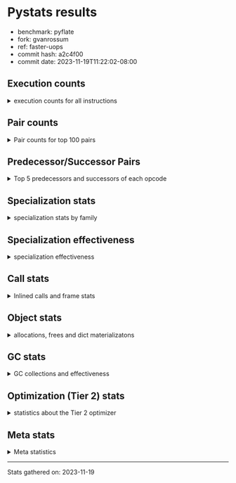 
# Pystats results

- benchmark: pyflate
- fork: gvanrossum
- ref: faster-uops
- commit hash: a2c4f00
- commit date: 2023-11-19T11:22:02-08:00

## Execution counts

<details>
<summary> execution counts for all instructions </summary>

|Name | Count | Self | Cumulative | Miss ratio | 
|---|---:|---:|---:|---:|
| LOAD_FAST | 864,455,700 | 25.7% | 25.7% |  |
| POP_JUMP_IF_FALSE | 278,039,800 | 8.3% | 34.0% |  |
| LOAD_ATTR_INSTANCE_VALUE | 256,924,060 | 7.6% | 41.6% |  |
| LOAD_CONST | 238,687,980 | 7.1% | 48.7% |  |
| COMPARE_OP_INT | 161,759,600 | 4.8% | 53.5% |  |
| BINARY_OP | 147,080,260 | 4.4% | 57.9% |  |
| TO_BOOL_BOOL | 114,500,840 | 3.4% | 61.3% |  |
| ENTER_EXECUTOR | 111,045,460 | 3.3% | 64.6% |  |
| STORE_FAST | 110,332,340 | 3.3% | 67.9% |  |
| BINARY_OP_SUBTRACT_INT | 97,555,660 | 2.9% | 70.7% |  |
| RESUME_CHECK | 85,783,780 | 2.5% | 73.3% | 0.0% |
| CALL_PY_EXACT_ARGS | 85,641,540 | 2.5% | 75.8% |  |
| RETURN_VALUE | 81,345,780 | 2.4% | 78.3% |  |
| LOAD_ATTR_METHOD_WITH_VALUES | 78,210,060 | 2.3% | 80.6% |  |
| SWAP | 70,789,720 | 2.1% | 82.7% |  |
| BINARY_OP_ADD_INT | 65,729,660 | 2.0% | 84.6% |  |
| POP_JUMP_IF_TRUE | 64,782,360 | 1.9% | 86.6% |  |
| CALL_LIST_APPEND | 61,344,700 | 1.8% | 88.4% |  |
| COPY | 58,928,040 | 1.8% | 90.1% |  |
| STORE_ATTR_INSTANCE_VALUE | 46,035,060 | 1.4% | 91.5% |  |
| LOAD_FAST_LOAD_FAST | 45,797,560 | 1.4% | 92.9% |  |
| POP_TOP | 42,608,100 | 1.3% | 94.1% |  |
| LOAD_GLOBAL_BUILTIN | 35,904,960 | 1.1% | 95.2% |  |
| CALL_LEN | 29,801,160 | 0.9% | 96.1% |  |
| BINARY_SLICE | 24,352,660 | 0.7% | 96.8% |  |
| RETURN_CONST | 18,300,700 | 0.5% | 97.4% |  |
| UNARY_INVERT | 12,031,000 | 0.4% | 97.7% |  |
| LOAD_ATTR_METHOD_NO_DICT | 11,596,380 | 0.3% | 98.1% |  |
| BINARY_SUBSCR_LIST_INT | 10,673,420 | 0.3% | 98.4% |  |
| LOAD_GLOBAL_MODULE | 7,435,680 | 0.2% | 98.6% |  |
| STORE_SLICE | 7,424,240 | 0.2% | 98.8% |  |
| NOP | 7,188,640 | 0.2% | 99.0% |  |
| JUMP_FORWARD | 6,697,060 | 0.2% | 99.2% |  |
| CALL_BUILTIN_O | 6,085,140 | 0.2% | 99.4% |  |
| LOAD_ATTR | 5,408,000 | 0.2% | 99.6% |  |
| TO_BOOL | 5,403,600 | 0.2% | 99.7% |  |
| CALL_METHOD_DESCRIPTOR_FAST | 5,401,620 | 0.2% | 99.9% |  |
| BINARY_SUBSCR | 2,140,900 | 0.1% | 100.0% |  |
| GET_ITER | 247,660 | 0.0% | 100.0% |  |
| FOR_ITER_LIST | 242,260 | 0.0% | 100.0% |  |
| FOR_ITER_RANGE | 151,620 | 0.0% | 100.0% |  |
| TO_BOOL_INT | 132,240 | 0.0% | 100.0% |  |
| STORE_FAST_STORE_FAST | 73,520 | 0.0% | 100.0% |  |
| EXIT_INIT_CHECK | 71,120 | 0.0% | 100.0% |  |
| CALL_ALLOC_AND_ENTER_INIT | 71,120 | 0.0% | 100.0% |  |
| BUILD_TUPLE | 71,040 | 0.0% | 100.0% |  |
| INTERPRETER_EXIT | 70,640 | 0.0% | 100.0% |  |
| BUILD_LIST | 46,880 | 0.0% | 100.0% |  |
| BINARY_OP_MULTIPLY_INT | 37,120 | 0.0% | 100.0% |  |
| CALL | 25,660 | 0.0% | 100.0% |  |
| CALL_BUILTIN_CLASS | 17,760 | 0.0% | 100.0% |  |
| JUMP_BACKWARD | 8,320 | 0.0% | 100.0% |  |
| UNPACK_SEQUENCE_TWO_TUPLE | 3,240 | 0.0% | 100.0% |  |
| LOAD_GLOBAL | 2,400 | 0.0% | 100.0% |  |
| CALL_BUILTIN_FAST | 2,120 | 0.0% | 100.0% |  |
| COMPARE_OP | 1,860 | 0.0% | 100.0% |  |
| FOR_ITER | 1,780 | 0.0% | 100.0% |  |
| LIST_APPEND | 1,760 | 0.0% | 100.0% |  |
| STORE_ATTR | 1,000 | 0.0% | 100.0% |  |
| STORE_SUBSCR_LIST_INT | 760 | 0.0% | 100.0% |  |
| RESUME | 540 | 0.0% | 100.0% | 18.5% |
| PUSH_NULL | 480 | 0.0% | 100.0% |  |
| CALL_KW | 480 | 0.0% | 100.0% |  |
| LOAD_DEREF | 240 | 0.0% | 100.0% |  |
| UNPACK_SEQUENCE | 240 | 0.0% | 100.0% |  |
| CALL_BUILTIN_FAST_WITH_KEYWORDS | 240 | 0.0% | 100.0% |  |
| LOAD_ATTR_MODULE | 240 | 0.0% | 100.0% |  |
| CALL_FUNCTION_EX | 160 | 0.0% | 100.0% |  |
| LOAD_FAST_AND_CLEAR | 160 | 0.0% | 100.0% |  |
| CALL_ISINSTANCE | 140 | 0.0% | 100.0% |  |
| CALL_METHOD_DESCRIPTOR_NOARGS | 120 | 0.0% | 100.0% |  |
| CALL_METHOD_DESCRIPTOR_O | 120 | 0.0% | 100.0% |  |
| STORE_SUBSCR | 80 | 0.0% | 100.0% |  |
| CALL_INTRINSIC_1 | 80 | 0.0% | 100.0% |  |
| COPY_FREE_VARS | 80 | 0.0% | 100.0% |  |
| LIST_EXTEND | 80 | 0.0% | 100.0% |  |
| LOAD_FAST_CHECK | 80 | 0.0% | 100.0% |  |
| BINARY_OP_SUBTRACT_FLOAT | 60 | 0.0% | 100.0% |  |
| COMPARE_OP_STR | 60 | 0.0% | 100.0% |  |


</details>

## Pair counts

<details>
<summary> Pair counts for top 100 pairs </summary>

|Pair | Count | Self | Cumulative | 
|---|---:|---:|---:|
| POP_JUMP_IF_FALSE LOAD_FAST | 225,084,740 | 6.7% | 6.7% |
| LOAD_FAST LOAD_ATTR_INSTANCE_VALUE | 187,193,940 | 5.6% | 12.3% |
| LOAD_ATTR_INSTANCE_VALUE LOAD_FAST | 144,039,000 | 4.3% | 16.5% |
| LOAD_FAST TO_BOOL_BOOL | 114,500,640 | 3.4% | 19.9% |
| TO_BOOL_BOOL POP_JUMP_IF_FALSE | 114,500,140 | 3.4% | 23.3% |
| COMPARE_OP_INT POP_JUMP_IF_FALSE | 104,437,160 | 3.1% | 26.4% |
| LOAD_FAST LOAD_CONST | 91,899,160 | 2.7% | 29.2% |
| CALL_PY_EXACT_ARGS RESUME_CHECK | 85,641,540 | 2.5% | 31.7% |
| STORE_FAST LOAD_FAST | 82,570,460 | 2.5% | 34.2% |
| LOAD_FAST LOAD_ATTR_METHOD_WITH_VALUES | 78,173,620 | 2.3% | 36.5% |
| LOAD_FAST COMPARE_OP_INT | 68,053,500 | 2.0% | 38.5% |
| LOAD_ATTR_METHOD_WITH_VALUES LOAD_FAST | 67,312,840 | 2.0% | 40.5% |
| LOAD_CONST BINARY_OP_SUBTRACT_INT | 59,561,960 | 1.8% | 42.3% |
| ENTER_EXECUTOR POP_JUMP_IF_FALSE | 58,969,040 | 1.8% | 44.0% |
| LOAD_CONST LOAD_FAST | 57,384,800 | 1.7% | 45.8% |
| COMPARE_OP_INT POP_JUMP_IF_TRUE | 57,322,440 | 1.7% | 47.5% |
| LOAD_CONST BINARY_OP_ADD_INT | 50,251,560 | 1.5% | 48.9% |
| ENTER_EXECUTOR CALL_LIST_APPEND | 49,659,500 | 1.5% | 50.4% |
| POP_JUMP_IF_TRUE ENTER_EXECUTOR | 47,509,200 | 1.4% | 51.8% |
| LOAD_FAST COPY | 45,668,320 | 1.4% | 53.2% |
| COPY LOAD_ATTR_INSTANCE_VALUE | 45,668,080 | 1.4% | 54.6% |
| SWAP STORE_ATTR_INSTANCE_VALUE | 45,668,080 | 1.4% | 55.9% |
| LOAD_FAST BINARY_OP | 45,424,540 | 1.4% | 57.3% |
| LOAD_FAST CALL_PY_EXACT_ARGS | 43,351,520 | 1.3% | 58.5% |
| STORE_ATTR_INSTANCE_VALUE LOAD_FAST | 40,268,200 | 1.2% | 59.7% |
| RESUME_CHECK LOAD_CONST | 38,195,460 | 1.1% | 60.9% |
| LOAD_FAST BINARY_OP_SUBTRACT_INT | 37,956,260 | 1.1% | 62.0% |
| BINARY_OP LOAD_CONST | 37,950,320 | 1.1% | 63.1% |
| BINARY_OP_SUBTRACT_INT RETURN_VALUE | 37,950,240 | 1.1% | 64.3% |
| LOAD_GLOBAL_BUILTIN LOAD_FAST | 35,894,080 | 1.1% | 65.3% |
| BINARY_OP LOAD_FAST | 33,356,680 | 1.0% | 66.3% |
| RESUME_CHECK LOAD_FAST_LOAD_FAST | 31,311,700 | 0.9% | 67.3% |
| RETURN_VALUE STORE_FAST | 31,154,940 | 0.9% | 68.2% |
| POP_TOP LOAD_FAST | 30,090,740 | 0.9% | 69.1% |
| LOAD_FAST CALL_LEN | 29,800,980 | 0.9% | 70.0% |
| BINARY_OP_ADD_INT STORE_FAST | 29,091,500 | 0.9% | 70.8% |
| CALL_LIST_APPEND ENTER_EXECUTOR | 27,221,820 | 0.8% | 71.6% |
| BINARY_OP_SUBTRACT_INT BINARY_OP | 25,931,780 | 0.8% | 72.4% |
| RETURN_VALUE BINARY_OP | 25,919,260 | 0.8% | 73.2% |
| LOAD_FAST LOAD_GLOBAL_BUILTIN | 24,407,640 | 0.7% | 73.9% |
| CALL_LEN COMPARE_OP_INT | 24,398,520 | 0.7% | 74.6% |
| LOAD_FAST LOAD_FAST | 24,383,360 | 0.7% | 75.3% |
| POP_JUMP_IF_FALSE ENTER_EXECUTOR | 24,208,020 | 0.7% | 76.1% |
| CALL_LIST_APPEND LOAD_FAST | 24,161,240 | 0.7% | 76.8% |
| LOAD_FAST_LOAD_FAST LOAD_ATTR_INSTANCE_VALUE | 24,061,220 | 0.7% | 77.5% |
| LOAD_ATTR_INSTANCE_VALUE COMPARE_OP_INT | 24,057,260 | 0.7% | 78.2% |
| LOAD_CONST COMPARE_OP_INT | 24,043,640 | 0.7% | 78.9% |
| LOAD_ATTR_INSTANCE_VALUE CALL_PY_EXACT_ARGS | 23,723,420 | 0.7% | 79.6% |
| RETURN_CONST POP_TOP | 18,229,500 | 0.5% | 80.2% |
| LOAD_FAST RETURN_VALUE | 17,503,540 | 0.5% | 80.7% |
| BINARY_OP SWAP | 17,432,680 | 0.5% | 81.2% |
| POP_JUMP_IF_TRUE LOAD_FAST | 17,269,480 | 0.5% | 81.7% |
| BINARY_OP STORE_FAST | 16,799,920 | 0.5% | 82.2% |
| RESUME_CHECK LOAD_FAST | 16,275,200 | 0.5% | 82.7% |
| BINARY_OP_ADD_INT SWAP | 16,205,060 | 0.5% | 83.2% |
| POP_JUMP_IF_FALSE LOAD_CONST | 14,872,920 | 0.4% | 83.6% |
| BINARY_SLICE BINARY_OP | 14,848,480 | 0.4% | 84.1% |
| LOAD_ATTR_INSTANCE_VALUE STORE_FAST | 13,894,380 | 0.4% | 84.5% |
| BINARY_OP RETURN_VALUE | 13,888,360 | 0.4% | 84.9% |
| SWAP COPY | 13,258,760 | 0.4% | 85.3% |
| COPY COMPARE_OP_INT | 13,258,520 | 0.4% | 85.7% |
| LOAD_FAST_LOAD_FAST LOAD_FAST | 12,349,400 | 0.4% | 86.1% |
| STORE_FAST LOAD_CONST | 12,115,360 | 0.4% | 86.4% |
| RETURN_VALUE LOAD_FAST | 12,101,560 | 0.4% | 86.8% |
| UNARY_INVERT BINARY_OP | 12,031,000 | 0.4% | 87.1% |
| BINARY_OP UNARY_INVERT | 12,031,000 | 0.4% | 87.5% |
| BINARY_OP_SUBTRACT_INT SWAP | 12,030,980 | 0.4% | 87.9% |
| LOAD_ATTR_INSTANCE_VALUE BINARY_OP | 12,030,980 | 0.4% | 88.2% |
| LOAD_FAST SWAP | 11,862,600 | 0.4% | 88.6% |
| RETURN_VALUE POP_TOP | 11,861,920 | 0.4% | 88.9% |
| POP_TOP RETURN_VALUE | 11,861,680 | 0.4% | 89.3% |
| SWAP POP_TOP | 11,861,680 | 0.4% | 89.6% |
| LOAD_ATTR_INSTANCE_VALUE SWAP | 11,861,660 | 0.4% | 90.0% |
| LOAD_FAST LOAD_ATTR_METHOD_NO_DICT | 11,595,980 | 0.3% | 90.3% |
| LOAD_ATTR_METHOD_NO_DICT LOAD_FAST | 11,594,320 | 0.3% | 90.7% |
| LOAD_ATTR_INSTANCE_VALUE LOAD_CONST | 10,803,180 | 0.3% | 91.0% |
| LOAD_ATTR_INSTANCE_VALUE LOAD_GLOBAL_BUILTIN | 10,803,080 | 0.3% | 91.3% |
| LOAD_CONST BINARY_OP | 10,100,660 | 0.3% | 91.6% |
| BINARY_OP_ADD_INT BINARY_SLICE | 9,503,620 | 0.3% | 91.9% |
| LOAD_FAST_LOAD_FAST LOAD_CONST | 8,820,340 | 0.3% | 92.1% |
| LOAD_CONST LOAD_CONST | 7,431,140 | 0.2% | 92.4% |
| LOAD_CONST BINARY_SLICE | 7,424,720 | 0.2% | 92.6% |
| BINARY_SUBSCR_LIST_INT STORE_FAST | 7,424,580 | 0.2% | 92.8% |
| BINARY_SLICE LOAD_FAST | 7,424,240 | 0.2% | 93.0% |
| STORE_SLICE RETURN_CONST | 7,424,240 | 0.2% | 93.3% |
| BINARY_OP LOAD_FAST_LOAD_FAST | 7,424,240 | 0.2% | 93.5% |
| LOAD_CONST STORE_SLICE | 7,424,240 | 0.2% | 93.7% |
| LOAD_FAST BINARY_SLICE | 7,424,240 | 0.2% | 93.9% |
| BINARY_OP_ADD_INT LOAD_CONST | 7,424,220 | 0.2% | 94.1% |
| LOAD_GLOBAL_MODULE LOAD_FAST | 7,189,700 | 0.2% | 94.3% |
| STORE_FAST LOAD_GLOBAL_MODULE | 7,187,800 | 0.2% | 94.6% |
| LOAD_FAST CALL_LIST_APPEND | 7,187,360 | 0.2% | 94.8% |
| BINARY_OP_SUBTRACT_INT COMPARE_OP_INT | 7,187,360 | 0.2% | 95.0% |
| CALL_LIST_APPEND NOP | 7,186,940 | 0.2% | 95.2% |
| BINARY_OP_SUBTRACT_INT BINARY_SUBSCR_LIST_INT | 7,186,920 | 0.2% | 95.4% |
| BINARY_OP_SUBTRACT_INT CALL_PY_EXACT_ARGS | 7,186,920 | 0.2% | 95.6% |
| NOP ENTER_EXECUTOR | 7,186,620 | 0.2% | 95.8% |
| JUMP_FORWARD LOAD_FAST | 6,696,740 | 0.2% | 96.0% |
| LOAD_CONST STORE_FAST | 6,274,200 | 0.2% | 96.2% |
| LOAD_CONST CALL_PY_EXACT_ARGS | 5,732,140 | 0.2% | 96.4% |


</details>

## Predecessor/Successor Pairs

<details>
<summary> Top 5 predecessors and successors of each opcode </summary>

### BINARY_SLICE

<details>
<summary> Successors and predecessors for BINARY_SLICE </summary>

|Predecessors | Count | Percentage | 
|---|---:|---:|
| BINARY_OP_ADD_INT | 9,503,620 | 39.0% |
| LOAD_CONST | 7,424,720 | 30.5% |
| LOAD_FAST | 7,424,240 | 30.5% |
| BINARY_OP | 80 | 0.0% |

|Successors | Count | Percentage | 
|---|---:|---:|
| BINARY_OP | 14,848,480 | 61.0% |
| LOAD_FAST | 7,424,240 | 30.5% |
| CALL_LIST_APPEND | 712,700 | 2.9% |
| CALL_BUILTIN_O | 683,320 | 2.8% |
| LOAD_GLOBAL_BUILTIN | 683,320 | 2.8% |


</details>

### STORE_SLICE

<details>
<summary> Successors and predecessors for STORE_SLICE </summary>

|Predecessors | Count | Percentage | 
|---|---:|---:|
| LOAD_CONST | 7,424,240 | 100.0% |

|Successors | Count | Percentage | 
|---|---:|---:|
| RETURN_CONST | 7,424,240 | 100.0% |


</details>

### CACHE

<details>
<summary> Successors and predecessors for CACHE </summary>

|Successors | Count | Percentage | 
|---|---:|---:|
| RESUME_CHECK | 70,560 | 99.9% |
| RESUME | 80 | 0.1% |


</details>

### BINARY_SUBSCR

<details>
<summary> Successors and predecessors for BINARY_SUBSCR </summary>

|Predecessors | Count | Percentage | 
|---|---:|---:|
| BINARY_OP_ADD_INT | 2,138,580 | 99.9% |
| BINARY_SUBSCR | 1,120 | 0.1% |
| LOAD_FAST_LOAD_FAST | 480 | 0.0% |
| LOAD_FAST | 440 | 0.0% |
| LOAD_CONST | 120 | 0.0% |

|Successors | Count | Percentage | 
|---|---:|---:|
| SWAP | 1,396,160 | 65.2% |
| COMPARE_OP_INT | 742,440 | 34.7% |
| BINARY_SUBSCR | 1,120 | 0.1% |
| LOAD_FAST | 420 | 0.0% |
| CALL_LIST_APPEND | 360 | 0.0% |


</details>

### EXIT_INIT_CHECK

<details>
<summary> Successors and predecessors for EXIT_INIT_CHECK </summary>

|Predecessors | Count | Percentage | 
|---|---:|---:|
| RETURN_CONST | 71,120 | 100.0% |

|Successors | Count | Percentage | 
|---|---:|---:|
| RETURN_VALUE | 71,120 | 100.0% |


</details>

### GET_ITER

<details>
<summary> Successors and predecessors for GET_ITER </summary>

|Predecessors | Count | Percentage | 
|---|---:|---:|
| LOAD_ATTR_INSTANCE_VALUE | 238,820 | 96.4% |
| CALL_BUILTIN_CLASS | 7,960 | 3.2% |
| BINARY_SLICE | 480 | 0.2% |
| CALL | 180 | 0.1% |
| LOAD_FAST | 160 | 0.1% |

|Successors | Count | Percentage | 
|---|---:|---:|
| FOR_ITER_LIST | 239,340 | 96.6% |
| FOR_ITER_RANGE | 7,900 | 3.2% |
| FOR_ITER | 340 | 0.1% |
| LOAD_FAST_AND_CLEAR | 80 | 0.0% |


</details>

### INTERPRETER_EXIT

<details>
<summary> Successors and predecessors for INTERPRETER_EXIT </summary>

|Predecessors | Count | Percentage | 
|---|---:|---:|
| RETURN_VALUE | 70,560 | 99.9% |
| RETURN_CONST | 80 | 0.1% |


</details>

### NOP

<details>
<summary> Successors and predecessors for NOP </summary>

|Predecessors | Count | Percentage | 
|---|---:|---:|
| CALL_LIST_APPEND | 7,186,940 | 100.0% |
| POP_JUMP_IF_FALSE | 1,120 | 0.0% |
| JUMP_BACKWARD | 320 | 0.0% |
| STORE_FAST | 160 | 0.0% |
| POP_TOP | 100 | 0.0% |

|Successors | Count | Percentage | 
|---|---:|---:|
| ENTER_EXECUTOR | 7,186,620 | 100.0% |
| LOAD_FAST | 1,600 | 0.0% |
| JUMP_BACKWARD | 340 | 0.0% |
| LOAD_DEREF | 80 | 0.0% |


</details>

### POP_TOP

<details>
<summary> Successors and predecessors for POP_TOP </summary>

|Predecessors | Count | Percentage | 
|---|---:|---:|
| RETURN_CONST | 18,229,500 | 42.8% |
| RETURN_VALUE | 11,861,920 | 27.8% |
| SWAP | 11,861,680 | 27.8% |
| POP_JUMP_IF_FALSE | 653,620 | 1.5% |
| CALL_KW | 480 | 0.0% |

|Successors | Count | Percentage | 
|---|---:|---:|
| LOAD_FAST | 30,090,740 | 70.6% |
| RETURN_VALUE | 11,861,680 | 27.8% |
| JUMP_FORWARD | 654,260 | 1.5% |
| RETURN_CONST | 560 | 0.0% |
| LOAD_FAST_LOAD_FAST | 480 | 0.0% |


</details>

### PUSH_NULL

<details>
<summary> Successors and predecessors for PUSH_NULL </summary>

|Predecessors | Count | Percentage | 
|---|---:|---:|
| LOAD_ATTR_MODULE | 240 | 50.0% |
| LOAD_DEREF | 160 | 33.3% |
| LOAD_ATTR | 80 | 16.7% |

|Successors | Count | Percentage | 
|---|---:|---:|
| CALL | 240 | 50.0% |
| LOAD_FAST | 160 | 33.3% |
| LOAD_FAST_CHECK | 80 | 16.7% |


</details>

### RETURN_VALUE

<details>
<summary> Successors and predecessors for RETURN_VALUE </summary>

|Predecessors | Count | Percentage | 
|---|---:|---:|
| BINARY_OP_SUBTRACT_INT | 37,950,240 | 46.7% |
| LOAD_FAST | 17,503,540 | 21.5% |
| BINARY_OP | 13,888,360 | 17.1% |
| POP_TOP | 11,861,680 | 14.6% |
| EXIT_INIT_CHECK | 71,120 | 0.1% |

|Successors | Count | Percentage | 
|---|---:|---:|
| STORE_FAST | 31,154,940 | 38.3% |
| BINARY_OP | 25,919,260 | 31.9% |
| LOAD_FAST | 12,101,560 | 14.9% |
| POP_TOP | 11,861,920 | 14.6% |
| TO_BOOL_INT | 129,380 | 0.2% |


</details>

### STORE_SUBSCR

<details>
<summary> Successors and predecessors for STORE_SUBSCR </summary>

|Predecessors | Count | Percentage | 
|---|---:|---:|
| SWAP | 40 | 50.0% |
| BINARY_SUBSCR | 20 | 25.0% |
| BINARY_SUBSCR_LIST_INT | 20 | 25.0% |

|Successors | Count | Percentage | 
|---|---:|---:|
| STORE_SUBSCR_LIST_INT | 40 | 50.0% |
| JUMP_BACKWARD | 20 | 25.0% |
| LOAD_FAST_LOAD_FAST | 20 | 25.0% |


</details>

### TO_BOOL

<details>
<summary> Successors and predecessors for TO_BOOL </summary>

|Predecessors | Count | Percentage | 
|---|---:|---:|
| LOAD_FAST | 5,401,780 | 100.0% |
| TO_BOOL | 1,500 | 0.0% |
| RETURN_VALUE | 160 | 0.0% |
| BINARY_OP | 80 | 0.0% |
| CALL | 40 | 0.0% |

|Successors | Count | Percentage | 
|---|---:|---:|
| POP_JUMP_IF_TRUE | 5,401,600 | 100.0% |
| TO_BOOL | 1,500 | 0.0% |
| POP_JUMP_IF_FALSE | 240 | 0.0% |
| TO_BOOL_INT | 180 | 0.0% |
| TO_BOOL_BOOL | 80 | 0.0% |


</details>

### UNARY_INVERT

<details>
<summary> Successors and predecessors for UNARY_INVERT </summary>

|Predecessors | Count | Percentage | 
|---|---:|---:|
| BINARY_OP | 12,031,000 | 100.0% |

|Successors | Count | Percentage | 
|---|---:|---:|
| BINARY_OP | 12,031,000 | 100.0% |


</details>

### BINARY_OP

<details>
<summary> Successors and predecessors for BINARY_OP </summary>

|Predecessors | Count | Percentage | 
|---|---:|---:|
| LOAD_FAST | 45,424,540 | 30.9% |
| BINARY_OP_SUBTRACT_INT | 25,931,780 | 17.6% |
| RETURN_VALUE | 25,919,260 | 17.6% |
| BINARY_SLICE | 14,848,480 | 10.1% |
| UNARY_INVERT | 12,031,000 | 8.2% |

|Successors | Count | Percentage | 
|---|---:|---:|
| LOAD_CONST | 37,950,320 | 25.8% |
| LOAD_FAST | 33,356,680 | 22.7% |
| SWAP | 17,432,680 | 11.9% |
| STORE_FAST | 16,799,920 | 11.4% |
| RETURN_VALUE | 13,888,360 | 9.4% |


</details>

### BUILD_LIST

<details>
<summary> Successors and predecessors for BUILD_LIST </summary>

|Predecessors | Count | Percentage | 
|---|---:|---:|
| LOAD_FAST_LOAD_FAST | 35,800 | 76.4% |
| CALL_BUILTIN_CLASS | 8,700 | 18.6% |
| STORE_FAST | 680 | 1.5% |
| RESUME_CHECK | 580 | 1.2% |
| BUILD_TUPLE | 480 | 1.0% |

|Successors | Count | Percentage | 
|---|---:|---:|
| BINARY_OP | 45,000 | 96.0% |
| STORE_FAST | 1,560 | 3.3% |
| LOAD_CONST | 80 | 0.2% |
| LOAD_DEREF | 80 | 0.2% |
| SWAP | 80 | 0.2% |


</details>

### BUILD_TUPLE

<details>
<summary> Successors and predecessors for BUILD_TUPLE </summary>

|Predecessors | Count | Percentage | 
|---|---:|---:|
| LOAD_ATTR_INSTANCE_VALUE | 70,540 | 99.3% |
| LOAD_CONST | 480 | 0.7% |
| LOAD_ATTR | 20 | 0.0% |

|Successors | Count | Percentage | 
|---|---:|---:|
| RETURN_VALUE | 70,560 | 99.3% |
| BUILD_LIST | 480 | 0.7% |


</details>

### CALL

<details>
<summary> Successors and predecessors for CALL </summary>

|Predecessors | Count | Percentage | 
|---|---:|---:|
| ENTER_EXECUTOR | 20,080 | 78.3% |
| LOAD_FAST | 2,160 | 8.4% |
| LOAD_CONST | 1,080 | 4.2% |
| CALL | 520 | 2.0% |
| CALL_BUILTIN_FAST | 380 | 1.5% |

|Successors | Count | Percentage | 
|---|---:|---:|
| CALL_LIST_APPEND | 20,620 | 80.4% |
| CALL_PY_EXACT_ARGS | 860 | 3.4% |
| CALL_BUILTIN_CLASS | 740 | 2.9% |
| CALL | 520 | 2.0% |
| RESUME_CHECK | 440 | 1.7% |


</details>

### CALL_FUNCTION_EX

<details>
<summary> Successors and predecessors for CALL_FUNCTION_EX </summary>

|Predecessors | Count | Percentage | 
|---|---:|---:|
| CALL_INTRINSIC_1 | 80 | 50.0% |
| LOAD_FAST | 80 | 50.0% |

|Successors | Count | Percentage | 
|---|---:|---:|
| COPY_FREE_VARS | 80 | 50.0% |
| RESUME_CHECK | 60 | 37.5% |
| RESUME | 20 | 12.5% |


</details>

### CALL_INTRINSIC_1

<details>
<summary> Successors and predecessors for CALL_INTRINSIC_1 </summary>

|Predecessors | Count | Percentage | 
|---|---:|---:|
| LIST_EXTEND | 80 | 100.0% |

|Successors | Count | Percentage | 
|---|---:|---:|
| CALL_FUNCTION_EX | 80 | 100.0% |


</details>

### CALL_KW

<details>
<summary> Successors and predecessors for CALL_KW </summary>

|Predecessors | Count | Percentage | 
|---|---:|---:|
| LOAD_CONST | 480 | 100.0% |

|Successors | Count | Percentage | 
|---|---:|---:|
| POP_TOP | 480 | 100.0% |


</details>

### COMPARE_OP

<details>
<summary> Successors and predecessors for COMPARE_OP </summary>

|Predecessors | Count | Percentage | 
|---|---:|---:|
| LOAD_CONST | 840 | 45.2% |
| COPY | 240 | 12.9% |
| LOAD_FAST | 160 | 8.6% |
| CALL | 100 | 5.4% |
| LOAD_ATTR | 100 | 5.4% |

|Successors | Count | Percentage | 
|---|---:|---:|
| POP_JUMP_IF_FALSE | 920 | 49.5% |
| COMPARE_OP_INT | 760 | 40.9% |
| POP_JUMP_IF_TRUE | 100 | 5.4% |
| COMPARE_OP | 60 | 3.2% |
| COMPARE_OP_STR | 20 | 1.1% |


</details>

### COPY

<details>
<summary> Successors and predecessors for COPY </summary>

|Predecessors | Count | Percentage | 
|---|---:|---:|
| LOAD_FAST | 45,668,320 | 77.5% |
| SWAP | 13,258,760 | 22.5% |
| COPY | 400 | 0.0% |
| LOAD_FAST_LOAD_FAST | 400 | 0.0% |
| RETURN_VALUE | 80 | 0.0% |

|Successors | Count | Percentage | 
|---|---:|---:|
| LOAD_ATTR_INSTANCE_VALUE | 45,668,080 | 77.5% |
| COMPARE_OP_INT | 13,258,520 | 22.5% |
| COPY | 400 | 0.0% |
| BINARY_SUBSCR_LIST_INT | 360 | 0.0% |
| COMPARE_OP | 240 | 0.0% |


</details>

### COPY_FREE_VARS

<details>
<summary> Successors and predecessors for COPY_FREE_VARS </summary>

|Predecessors | Count | Percentage | 
|---|---:|---:|
| CALL_FUNCTION_EX | 80 | 100.0% |

|Successors | Count | Percentage | 
|---|---:|---:|
| RESUME_CHECK | 60 | 75.0% |
| RESUME | 20 | 25.0% |


</details>

### ENTER_EXECUTOR

<details>
<summary> Successors and predecessors for ENTER_EXECUTOR </summary>

|Predecessors | Count | Percentage | 
|---|---:|---:|
| POP_JUMP_IF_TRUE | 47,509,200 | 42.8% |
| CALL_LIST_APPEND | 27,221,820 | 24.5% |
| POP_JUMP_IF_FALSE | 24,208,020 | 21.8% |
| NOP | 7,186,620 | 6.5% |
| STORE_FAST | 4,715,660 | 4.2% |

|Successors | Count | Percentage | 
|---|---:|---:|
| POP_JUMP_IF_FALSE | 58,969,040 | 53.1% |
| CALL_LIST_APPEND | 49,659,500 | 44.7% |
| POP_JUMP_IF_TRUE | 2,057,520 | 1.9% |
| FOR_ITER_RANGE | 141,400 | 0.1% |
| ENTER_EXECUTOR | 126,840 | 0.1% |


</details>

### FOR_ITER

<details>
<summary> Successors and predecessors for FOR_ITER </summary>

|Predecessors | Count | Percentage | 
|---|---:|---:|
| JUMP_BACKWARD | 1,220 | 68.5% |
| GET_ITER | 340 | 19.1% |
| FOR_ITER | 140 | 7.9% |
| SWAP | 80 | 4.5% |

|Successors | Count | Percentage | 
|---|---:|---:|
| UNPACK_SEQUENCE_TWO_TUPLE | 1,040 | 58.4% |
| STORE_FAST | 240 | 13.5% |
| FOR_ITER_RANGE | 160 | 9.0% |
| FOR_ITER | 140 | 7.9% |
| UNPACK_SEQUENCE | 100 | 5.6% |


</details>

### JUMP_BACKWARD

<details>
<summary> Successors and predecessors for JUMP_BACKWARD </summary>

|Predecessors | Count | Percentage | 
|---|---:|---:|
| POP_JUMP_IF_FALSE | 2,040 | 24.5% |
| CALL_LIST_APPEND | 1,600 | 19.2% |
| STORE_FAST | 1,440 | 17.3% |
| POP_JUMP_IF_TRUE | 1,360 | 16.3% |
| STORE_ATTR_INSTANCE_VALUE | 640 | 7.7% |

|Successors | Count | Percentage | 
|---|---:|---:|
| FOR_ITER_RANGE | 2,160 | 26.0% |
| FOR_ITER_LIST | 1,820 | 21.9% |
| LOAD_FAST | 1,360 | 16.3% |
| FOR_ITER | 1,220 | 14.7% |
| LOAD_FAST_LOAD_FAST | 960 | 11.5% |


</details>

### JUMP_FORWARD

<details>
<summary> Successors and predecessors for JUMP_FORWARD </summary>

|Predecessors | Count | Percentage | 
|---|---:|---:|
| POP_JUMP_IF_FALSE | 5,359,360 | 80.0% |
| STORE_FAST | 683,440 | 10.2% |
| POP_TOP | 654,260 | 9.8% |

|Successors | Count | Percentage | 
|---|---:|---:|
| LOAD_FAST | 6,696,740 | 100.0% |
| BUILD_LIST | 80 | 0.0% |
| JUMP_BACKWARD | 80 | 0.0% |
| LOAD_CONST | 80 | 0.0% |
| LOAD_GLOBAL | 40 | 0.0% |


</details>

### LIST_APPEND

<details>
<summary> Successors and predecessors for LIST_APPEND </summary>

|Predecessors | Count | Percentage | 
|---|---:|---:|
| CALL_BUILTIN_FAST | 1,740 | 98.9% |
| CALL | 20 | 1.1% |

|Successors | Count | Percentage | 
|---|---:|---:|
| ENTER_EXECUTOR | 1,420 | 80.7% |
| JUMP_BACKWARD | 340 | 19.3% |


</details>

### LIST_EXTEND

<details>
<summary> Successors and predecessors for LIST_EXTEND </summary>

|Predecessors | Count | Percentage | 
|---|---:|---:|
| LOAD_DEREF | 80 | 100.0% |

|Successors | Count | Percentage | 
|---|---:|---:|
| CALL_INTRINSIC_1 | 80 | 100.0% |


</details>

### LOAD_ATTR

<details>
<summary> Successors and predecessors for LOAD_ATTR </summary>

|Predecessors | Count | Percentage | 
|---|---:|---:|
| LOAD_ATTR_INSTANCE_VALUE | 5,401,560 | 99.9% |
| LOAD_FAST | 3,080 | 0.1% |
| LOAD_ATTR | 1,680 | 0.0% |
| LOAD_GLOBAL_MODULE | 1,000 | 0.0% |
| COPY | 240 | 0.0% |

|Successors | Count | Percentage | 
|---|---:|---:|
| LOAD_FAST | 5,402,340 | 99.9% |
| LOAD_ATTR | 1,680 | 0.0% |
| LOAD_CONST | 980 | 0.0% |
| LOAD_ATTR_INSTANCE_VALUE | 820 | 0.0% |
| LOAD_ATTR_METHOD_WITH_VALUES | 640 | 0.0% |


</details>

### LOAD_CONST

<details>
<summary> Successors and predecessors for LOAD_CONST </summary>

|Predecessors | Count | Percentage | 
|---|---:|---:|
| LOAD_FAST | 91,899,160 | 38.5% |
| RESUME_CHECK | 38,195,460 | 16.0% |
| BINARY_OP | 37,950,320 | 15.9% |
| POP_JUMP_IF_FALSE | 14,872,920 | 6.2% |
| STORE_FAST | 12,115,360 | 5.1% |

|Successors | Count | Percentage | 
|---|---:|---:|
| BINARY_OP_SUBTRACT_INT | 59,561,960 | 25.0% |
| LOAD_FAST | 57,384,800 | 24.0% |
| BINARY_OP_ADD_INT | 50,251,560 | 21.1% |
| COMPARE_OP_INT | 24,043,640 | 10.1% |
| BINARY_OP | 10,100,660 | 4.2% |


</details>

### LOAD_DEREF

<details>
<summary> Successors and predecessors for LOAD_DEREF </summary>

|Predecessors | Count | Percentage | 
|---|---:|---:|
| NOP | 80 | 33.3% |
| BUILD_LIST | 80 | 33.3% |
| RESUME_CHECK | 60 | 25.0% |
| RESUME | 20 | 8.3% |

|Successors | Count | Percentage | 
|---|---:|---:|
| PUSH_NULL | 160 | 66.7% |
| LIST_EXTEND | 80 | 33.3% |


</details>

### LOAD_FAST

<details>
<summary> Successors and predecessors for LOAD_FAST </summary>

|Predecessors | Count | Percentage | 
|---|---:|---:|
| POP_JUMP_IF_FALSE | 225,084,740 | 26.0% |
| LOAD_ATTR_INSTANCE_VALUE | 144,039,000 | 16.7% |
| STORE_FAST | 82,570,460 | 9.6% |
| LOAD_ATTR_METHOD_WITH_VALUES | 67,312,840 | 7.8% |
| LOAD_CONST | 57,384,800 | 6.6% |

|Successors | Count | Percentage | 
|---|---:|---:|
| LOAD_ATTR_INSTANCE_VALUE | 187,193,940 | 21.7% |
| TO_BOOL_BOOL | 114,500,640 | 13.2% |
| LOAD_CONST | 91,899,160 | 10.6% |
| LOAD_ATTR_METHOD_WITH_VALUES | 78,173,620 | 9.0% |
| COMPARE_OP_INT | 68,053,500 | 7.9% |


</details>

### LOAD_FAST_AND_CLEAR

<details>
<summary> Successors and predecessors for LOAD_FAST_AND_CLEAR </summary>

|Predecessors | Count | Percentage | 
|---|---:|---:|
| GET_ITER | 80 | 50.0% |
| LOAD_FAST_AND_CLEAR | 80 | 50.0% |

|Successors | Count | Percentage | 
|---|---:|---:|
| LOAD_FAST_AND_CLEAR | 80 | 50.0% |
| SWAP | 80 | 50.0% |


</details>

### LOAD_FAST_CHECK

<details>
<summary> Successors and predecessors for LOAD_FAST_CHECK </summary>

|Predecessors | Count | Percentage | 
|---|---:|---:|
| PUSH_NULL | 80 | 100.0% |

|Successors | Count | Percentage | 
|---|---:|---:|
| CALL | 40 | 50.0% |
| CALL_BUILTIN_FAST_WITH_KEYWORDS | 40 | 50.0% |


</details>

### LOAD_FAST_LOAD_FAST

<details>
<summary> Successors and predecessors for LOAD_FAST_LOAD_FAST </summary>

|Predecessors | Count | Percentage | 
|---|---:|---:|
| RESUME_CHECK | 31,311,700 | 68.4% |
| BINARY_OP | 7,424,240 | 16.2% |
| STORE_FAST | 3,048,640 | 6.7% |
| POP_JUMP_IF_FALSE | 2,217,420 | 4.8% |
| LOAD_FAST | 1,396,100 | 3.0% |

|Successors | Count | Percentage | 
|---|---:|---:|
| LOAD_ATTR_INSTANCE_VALUE | 24,061,220 | 52.5% |
| LOAD_FAST | 12,349,400 | 27.0% |
| LOAD_CONST | 8,820,340 | 19.3% |
| CALL_PY_EXACT_ARGS | 244,140 | 0.5% |
| STORE_ATTR_INSTANCE_VALUE | 147,900 | 0.3% |


</details>

### LOAD_GLOBAL

<details>
<summary> Successors and predecessors for LOAD_GLOBAL </summary>

|Predecessors | Count | Percentage | 
|---|---:|---:|
| STORE_FAST | 800 | 33.3% |
| LOAD_FAST | 320 | 13.3% |
| POP_JUMP_IF_FALSE | 240 | 10.0% |
| LOAD_ATTR | 100 | 4.2% |
| LOAD_GLOBAL | 100 | 4.2% |

|Successors | Count | Percentage | 
|---|---:|---:|
| LOAD_GLOBAL_BUILTIN | 740 | 30.8% |
| LOAD_FAST | 680 | 28.3% |
| LOAD_GLOBAL_MODULE | 460 | 19.2% |
| LOAD_FAST_LOAD_FAST | 160 | 6.7% |
| LOAD_ATTR | 120 | 5.0% |


</details>

### POP_JUMP_IF_FALSE

<details>
<summary> Successors and predecessors for POP_JUMP_IF_FALSE </summary>

|Predecessors | Count | Percentage | 
|---|---:|---:|
| TO_BOOL_BOOL | 114,500,140 | 41.2% |
| COMPARE_OP_INT | 104,437,160 | 37.6% |
| ENTER_EXECUTOR | 58,969,040 | 21.2% |
| TO_BOOL_INT | 132,240 | 0.0% |
| COMPARE_OP | 920 | 0.0% |

|Successors | Count | Percentage | 
|---|---:|---:|
| LOAD_FAST | 225,084,740 | 81.0% |
| ENTER_EXECUTOR | 24,208,020 | 8.7% |
| LOAD_CONST | 14,872,920 | 5.3% |
| RETURN_CONST | 5,402,160 | 1.9% |
| JUMP_FORWARD | 5,359,360 | 1.9% |


</details>

### POP_JUMP_IF_TRUE

<details>
<summary> Successors and predecessors for POP_JUMP_IF_TRUE </summary>

|Predecessors | Count | Percentage | 
|---|---:|---:|
| COMPARE_OP_INT | 57,322,440 | 88.5% |
| TO_BOOL | 5,401,600 | 8.3% |
| ENTER_EXECUTOR | 2,057,520 | 3.2% |
| TO_BOOL_BOOL | 700 | 0.0% |
| COMPARE_OP | 100 | 0.0% |

|Successors | Count | Percentage | 
|---|---:|---:|
| ENTER_EXECUTOR | 47,509,200 | 73.3% |
| LOAD_FAST | 17,269,480 | 26.7% |
| LOAD_GLOBAL_MODULE | 1,760 | 0.0% |
| JUMP_BACKWARD | 1,360 | 0.0% |
| POP_TOP | 480 | 0.0% |


</details>

### RETURN_CONST

<details>
<summary> Successors and predecessors for RETURN_CONST </summary>

|Predecessors | Count | Percentage | 
|---|---:|---:|
| STORE_SLICE | 7,424,240 | 40.6% |
| STORE_ATTR_INSTANCE_VALUE | 5,472,680 | 29.9% |
| POP_JUMP_IF_FALSE | 5,402,160 | 29.5% |
| FOR_ITER_LIST | 960 | 0.0% |
| POP_TOP | 560 | 0.0% |

|Successors | Count | Percentage | 
|---|---:|---:|
| POP_TOP | 18,229,500 | 99.6% |
| EXIT_INIT_CHECK | 71,120 | 0.4% |
| INTERPRETER_EXIT | 80 | 0.0% |


</details>

### STORE_ATTR

<details>
<summary> Successors and predecessors for STORE_ATTR </summary>

|Predecessors | Count | Percentage | 
|---|---:|---:|
| LOAD_FAST | 560 | 56.0% |
| SWAP | 240 | 24.0% |
| LOAD_FAST_LOAD_FAST | 200 | 20.0% |

|Successors | Count | Percentage | 
|---|---:|---:|
| STORE_ATTR_INSTANCE_VALUE | 500 | 50.0% |
| LOAD_FAST | 220 | 22.0% |
| LOAD_CONST | 100 | 10.0% |
| RETURN_CONST | 100 | 10.0% |
| JUMP_BACKWARD | 40 | 4.0% |


</details>

### STORE_FAST

<details>
<summary> Successors and predecessors for STORE_FAST </summary>

|Predecessors | Count | Percentage | 
|---|---:|---:|
| RETURN_VALUE | 31,154,940 | 28.2% |
| BINARY_OP_ADD_INT | 29,091,500 | 26.4% |
| BINARY_OP | 16,799,920 | 15.2% |
| LOAD_ATTR_INSTANCE_VALUE | 13,894,380 | 12.6% |
| BINARY_SUBSCR_LIST_INT | 7,424,580 | 6.7% |

|Successors | Count | Percentage | 
|---|---:|---:|
| LOAD_FAST | 82,570,460 | 74.8% |
| LOAD_CONST | 12,115,360 | 11.0% |
| LOAD_GLOBAL_MODULE | 7,187,800 | 6.5% |
| ENTER_EXECUTOR | 4,715,660 | 4.3% |
| LOAD_FAST_LOAD_FAST | 3,048,640 | 2.8% |


</details>

### STORE_FAST_STORE_FAST

<details>
<summary> Successors and predecessors for STORE_FAST_STORE_FAST </summary>

|Predecessors | Count | Percentage | 
|---|---:|---:|
| LOAD_FAST_LOAD_FAST | 70,560 | 96.0% |
| UNPACK_SEQUENCE_TWO_TUPLE | 2,780 | 3.8% |
| UNPACK_SEQUENCE | 100 | 0.1% |
| COPY | 80 | 0.1% |

|Successors | Count | Percentage | 
|---|---:|---:|
| LOAD_FAST | 73,040 | 99.3% |
| LOAD_FAST_LOAD_FAST | 400 | 0.5% |
| BUILD_LIST | 80 | 0.1% |


</details>

### SWAP

<details>
<summary> Successors and predecessors for SWAP </summary>

|Predecessors | Count | Percentage | 
|---|---:|---:|
| BINARY_OP | 17,432,680 | 24.6% |
| BINARY_OP_ADD_INT | 16,205,060 | 22.9% |
| BINARY_OP_SUBTRACT_INT | 12,030,980 | 17.0% |
| LOAD_FAST | 11,862,600 | 16.8% |
| LOAD_ATTR_INSTANCE_VALUE | 11,861,660 | 16.8% |

|Successors | Count | Percentage | 
|---|---:|---:|
| STORE_ATTR_INSTANCE_VALUE | 45,668,080 | 64.5% |
| COPY | 13,258,760 | 18.7% |
| POP_TOP | 11,861,680 | 16.8% |
| SWAP | 400 | 0.0% |
| STORE_SUBSCR_LIST_INT | 360 | 0.0% |


</details>

### UNPACK_SEQUENCE

<details>
<summary> Successors and predecessors for UNPACK_SEQUENCE </summary>

|Predecessors | Count | Percentage | 
|---|---:|---:|
| FOR_ITER | 100 | 41.7% |
| LOAD_CONST | 80 | 33.3% |
| BINARY_SUBSCR | 20 | 8.3% |
| BINARY_SUBSCR_LIST_INT | 20 | 8.3% |
| FOR_ITER_LIST | 20 | 8.3% |

|Successors | Count | Percentage | 
|---|---:|---:|
| UNPACK_SEQUENCE_TWO_TUPLE | 120 | 50.0% |
| STORE_FAST_STORE_FAST | 100 | 41.7% |
| LOAD_FAST | 20 | 8.3% |


</details>

### RESUME

<details>
<summary> Successors and predecessors for RESUME </summary>

|Predecessors | Count | Percentage | 
|---|---:|---:|
| CALL | 420 | 77.8% |
| CACHE | 80 | 14.8% |
| CALL_FUNCTION_EX | 20 | 3.7% |
| COPY_FREE_VARS | 20 | 3.7% |

|Successors | Count | Percentage | 
|---|---:|---:|
| LOAD_FAST | 180 | 33.3% |
| LOAD_CONST | 100 | 18.5% |
| LOAD_GLOBAL | 100 | 18.5% |
| LOAD_FAST_LOAD_FAST | 80 | 14.8% |
| BUILD_LIST | 60 | 11.1% |


</details>

### BINARY_OP_ADD_INT

<details>
<summary> Successors and predecessors for BINARY_OP_ADD_INT </summary>

|Predecessors | Count | Percentage | 
|---|---:|---:|
| LOAD_CONST | 50,251,560 | 76.5% |
| CALL_BUILTIN_O | 5,401,540 | 8.2% |
| CALL_LEN | 5,401,540 | 8.2% |
| BINARY_OP | 4,675,020 | 7.1% |

|Successors | Count | Percentage | 
|---|---:|---:|
| STORE_FAST | 29,091,500 | 44.3% |
| SWAP | 16,205,060 | 24.7% |
| BINARY_SLICE | 9,503,620 | 14.5% |
| LOAD_CONST | 7,424,220 | 11.3% |
| BINARY_SUBSCR | 2,138,580 | 3.3% |


</details>

### BINARY_OP_MULTIPLY_INT

<details>
<summary> Successors and predecessors for BINARY_OP_MULTIPLY_INT </summary>

|Predecessors | Count | Percentage | 
|---|---:|---:|
| LOAD_CONST | 37,100 | 99.9% |
| BINARY_OP | 20 | 0.1% |

|Successors | Count | Percentage | 
|---|---:|---:|
| LOAD_CONST | 37,120 | 100.0% |


</details>

### BINARY_OP_SUBTRACT_FLOAT

<details>
<summary> Successors and predecessors for BINARY_OP_SUBTRACT_FLOAT </summary>

|Predecessors | Count | Percentage | 
|---|---:|---:|
| LOAD_FAST | 40 | 66.7% |
| BINARY_OP | 20 | 33.3% |

|Successors | Count | Percentage | 
|---|---:|---:|
| STORE_FAST | 60 | 100.0% |


</details>

### BINARY_OP_SUBTRACT_INT

<details>
<summary> Successors and predecessors for BINARY_OP_SUBTRACT_INT </summary>

|Predecessors | Count | Percentage | 
|---|---:|---:|
| LOAD_CONST | 59,561,960 | 61.1% |
| LOAD_FAST | 37,956,260 | 38.9% |
| BINARY_OP_SUBTRACT_INT | 37,100 | 0.0% |
| BINARY_OP | 300 | 0.0% |
| CALL_BUILTIN_O | 40 | 0.0% |

|Successors | Count | Percentage | 
|---|---:|---:|
| RETURN_VALUE | 37,950,240 | 38.9% |
| BINARY_OP | 25,931,780 | 26.6% |
| SWAP | 12,030,980 | 12.3% |
| COMPARE_OP_INT | 7,187,360 | 7.4% |
| BINARY_SUBSCR_LIST_INT | 7,186,920 | 7.4% |


</details>

### BINARY_SUBSCR_LIST_INT

<details>
<summary> Successors and predecessors for BINARY_SUBSCR_LIST_INT </summary>

|Predecessors | Count | Percentage | 
|---|---:|---:|
| BINARY_OP_SUBTRACT_INT | 7,186,920 | 67.3% |
| LOAD_CONST | 3,010,760 | 28.2% |
| LOAD_FAST | 237,240 | 2.2% |
| BINARY_SUBSCR_LIST_INT | 237,240 | 2.2% |
| LOAD_FAST_LOAD_FAST | 720 | 0.0% |

|Successors | Count | Percentage | 
|---|---:|---:|
| STORE_FAST | 7,424,580 | 69.6% |
| LOAD_FAST | 2,773,100 | 26.0% |
| BINARY_SUBSCR_LIST_INT | 237,240 | 2.2% |
| CALL_LIST_APPEND | 237,240 | 2.2% |
| UNPACK_SEQUENCE_TWO_TUPLE | 440 | 0.0% |


</details>

### CALL_ALLOC_AND_ENTER_INIT

<details>
<summary> Successors and predecessors for CALL_ALLOC_AND_ENTER_INIT </summary>

|Predecessors | Count | Percentage | 
|---|---:|---:|
| ENTER_EXECUTOR | 69,880 | 98.3% |
| LOAD_FAST_LOAD_FAST | 760 | 1.1% |
| LOAD_FAST | 400 | 0.6% |
| CALL | 80 | 0.1% |

|Successors | Count | Percentage | 
|---|---:|---:|
| RESUME_CHECK | 71,120 | 100.0% |


</details>

### CALL_BUILTIN_CLASS

<details>
<summary> Successors and predecessors for CALL_BUILTIN_CLASS </summary>

|Predecessors | Count | Percentage | 
|---|---:|---:|
| BINARY_OP | 8,680 | 48.9% |
| LOAD_CONST | 6,420 | 36.1% |
| LOAD_FAST | 1,080 | 6.1% |
| LOAD_FAST_LOAD_FAST | 760 | 4.3% |
| CALL | 740 | 4.2% |

|Successors | Count | Percentage | 
|---|---:|---:|
| BUILD_LIST | 8,700 | 49.0% |
| GET_ITER | 7,960 | 44.8% |
| LOAD_FAST | 920 | 5.2% |
| STORE_FAST | 120 | 0.7% |
| CALL_BUILTIN_CLASS | 40 | 0.2% |


</details>

### CALL_BUILTIN_FAST

<details>
<summary> Successors and predecessors for CALL_BUILTIN_FAST </summary>

|Predecessors | Count | Percentage | 
|---|---:|---:|
| LOAD_FAST | 2,080 | 98.1% |
| CALL | 40 | 1.9% |

|Successors | Count | Percentage | 
|---|---:|---:|
| LIST_APPEND | 1,740 | 82.1% |
| CALL | 380 | 17.9% |


</details>

### CALL_BUILTIN_FAST_WITH_KEYWORDS

<details>
<summary> Successors and predecessors for CALL_BUILTIN_FAST_WITH_KEYWORDS </summary>

|Predecessors | Count | Percentage | 
|---|---:|---:|
| CALL | 80 | 33.3% |
| LOAD_FAST | 80 | 33.3% |
| LOAD_CONST | 40 | 16.7% |
| LOAD_FAST_CHECK | 40 | 16.7% |

|Successors | Count | Percentage | 
|---|---:|---:|
| CALL | 60 | 25.0% |
| LOAD_CONST | 60 | 25.0% |
| STORE_FAST | 60 | 25.0% |
| LOAD_ATTR_METHOD_NO_DICT | 40 | 16.7% |
| LOAD_ATTR | 20 | 8.3% |


</details>

### CALL_BUILTIN_O

<details>
<summary> Successors and predecessors for CALL_BUILTIN_O </summary>

|Predecessors | Count | Percentage | 
|---|---:|---:|
| LOAD_FAST | 5,401,540 | 88.8% |
| BINARY_SLICE | 683,320 | 11.2% |
| LOAD_CONST | 160 | 0.0% |
| CALL | 120 | 0.0% |

|Successors | Count | Percentage | 
|---|---:|---:|
| BINARY_OP_ADD_INT | 5,401,540 | 88.8% |
| LOAD_CONST | 683,340 | 11.2% |
| COMPARE_OP_INT | 80 | 0.0% |
| LOAD_FAST | 60 | 0.0% |
| BINARY_OP | 40 | 0.0% |


</details>

### CALL_ISINSTANCE

<details>
<summary> Successors and predecessors for CALL_ISINSTANCE </summary>

|Predecessors | Count | Percentage | 
|---|---:|---:|
| LOAD_GLOBAL_MODULE | 120 | 85.7% |
| CALL | 20 | 14.3% |

|Successors | Count | Percentage | 
|---|---:|---:|
| TO_BOOL_BOOL | 120 | 85.7% |
| TO_BOOL | 20 | 14.3% |


</details>

### CALL_LEN

<details>
<summary> Successors and predecessors for CALL_LEN </summary>

|Predecessors | Count | Percentage | 
|---|---:|---:|
| LOAD_FAST | 29,800,980 | 100.0% |
| CALL | 180 | 0.0% |

|Successors | Count | Percentage | 
|---|---:|---:|
| COMPARE_OP_INT | 24,398,520 | 81.9% |
| BINARY_OP_ADD_INT | 5,401,540 | 18.1% |
| STORE_FAST | 460 | 0.0% |
| LOAD_CONST | 380 | 0.0% |
| BINARY_OP | 80 | 0.0% |


</details>

### CALL_LIST_APPEND

<details>
<summary> Successors and predecessors for CALL_LIST_APPEND </summary>

|Predecessors | Count | Percentage | 
|---|---:|---:|
| ENTER_EXECUTOR | 49,659,500 | 81.0% |
| LOAD_FAST | 7,187,360 | 11.7% |
| BINARY_OP | 3,456,400 | 5.6% |
| BINARY_SLICE | 712,700 | 1.2% |
| BINARY_SUBSCR_LIST_INT | 237,240 | 0.4% |

|Successors | Count | Percentage | 
|---|---:|---:|
| ENTER_EXECUTOR | 27,221,820 | 44.4% |
| LOAD_FAST | 24,161,240 | 39.4% |
| NOP | 7,186,940 | 11.7% |
| LOAD_CONST | 2,773,100 | 4.5% |
| JUMP_BACKWARD | 1,600 | 0.0% |


</details>

### CALL_METHOD_DESCRIPTOR_FAST

<details>
<summary> Successors and predecessors for CALL_METHOD_DESCRIPTOR_FAST </summary>

|Predecessors | Count | Percentage | 
|---|---:|---:|
| LOAD_FAST | 5,401,540 | 100.0% |
| CALL | 40 | 0.0% |
| LOAD_CONST | 40 | 0.0% |

|Successors | Count | Percentage | 
|---|---:|---:|
| STORE_FAST | 5,401,560 | 100.0% |
| POP_TOP | 60 | 0.0% |


</details>

### CALL_METHOD_DESCRIPTOR_NOARGS

<details>
<summary> Successors and predecessors for CALL_METHOD_DESCRIPTOR_NOARGS </summary>

|Predecessors | Count | Percentage | 
|---|---:|---:|
| CALL | 40 | 33.3% |
| LOAD_ATTR | 40 | 33.3% |
| LOAD_ATTR_METHOD_NO_DICT | 40 | 33.3% |

|Successors | Count | Percentage | 
|---|---:|---:|
| POP_TOP | 60 | 50.0% |
| LOAD_CONST | 60 | 50.0% |


</details>

### CALL_METHOD_DESCRIPTOR_O

<details>
<summary> Successors and predecessors for CALL_METHOD_DESCRIPTOR_O </summary>

|Predecessors | Count | Percentage | 
|---|---:|---:|
| LOAD_FAST | 80 | 66.7% |
| CALL | 40 | 33.3% |

|Successors | Count | Percentage | 
|---|---:|---:|
| RETURN_VALUE | 60 | 50.0% |
| LOAD_FAST | 60 | 50.0% |


</details>

### CALL_PY_EXACT_ARGS

<details>
<summary> Successors and predecessors for CALL_PY_EXACT_ARGS </summary>

|Predecessors | Count | Percentage | 
|---|---:|---:|
| LOAD_FAST | 43,351,520 | 50.6% |
| LOAD_ATTR_INSTANCE_VALUE | 23,723,420 | 27.7% |
| BINARY_OP_SUBTRACT_INT | 7,186,920 | 8.4% |
| LOAD_CONST | 5,732,140 | 6.7% |
| LOAD_ATTR_METHOD_WITH_VALUES | 5,402,500 | 6.3% |

|Successors | Count | Percentage | 
|---|---:|---:|
| RESUME_CHECK | 85,641,540 | 100.0% |


</details>

### COMPARE_OP_INT

<details>
<summary> Successors and predecessors for COMPARE_OP_INT </summary>

|Predecessors | Count | Percentage | 
|---|---:|---:|
| LOAD_FAST | 68,053,500 | 42.1% |
| CALL_LEN | 24,398,520 | 15.1% |
| LOAD_ATTR_INSTANCE_VALUE | 24,057,260 | 14.9% |
| LOAD_CONST | 24,043,640 | 14.9% |
| COPY | 13,258,520 | 8.2% |

|Successors | Count | Percentage | 
|---|---:|---:|
| POP_JUMP_IF_FALSE | 104,437,160 | 64.6% |
| POP_JUMP_IF_TRUE | 57,322,440 | 35.4% |


</details>

### COMPARE_OP_STR

<details>
<summary> Successors and predecessors for COMPARE_OP_STR </summary>

|Predecessors | Count | Percentage | 
|---|---:|---:|
| LOAD_CONST | 40 | 66.7% |
| COMPARE_OP | 20 | 33.3% |

|Successors | Count | Percentage | 
|---|---:|---:|
| POP_JUMP_IF_FALSE | 60 | 100.0% |


</details>

### FOR_ITER_LIST

<details>
<summary> Successors and predecessors for FOR_ITER_LIST </summary>

|Predecessors | Count | Percentage | 
|---|---:|---:|
| GET_ITER | 239,340 | 98.8% |
| JUMP_BACKWARD | 1,820 | 0.8% |
| ENTER_EXECUTOR | 1,000 | 0.4% |
| FOR_ITER | 100 | 0.0% |

|Successors | Count | Percentage | 
|---|---:|---:|
| STORE_FAST | 240,440 | 99.2% |
| RETURN_CONST | 960 | 0.4% |
| UNPACK_SEQUENCE_TWO_TUPLE | 760 | 0.3% |
| LOAD_FAST | 80 | 0.0% |
| UNPACK_SEQUENCE | 20 | 0.0% |


</details>

### FOR_ITER_RANGE

<details>
<summary> Successors and predecessors for FOR_ITER_RANGE </summary>

|Predecessors | Count | Percentage | 
|---|---:|---:|
| ENTER_EXECUTOR | 141,400 | 93.3% |
| GET_ITER | 7,900 | 5.2% |
| JUMP_BACKWARD | 2,160 | 1.4% |
| FOR_ITER | 160 | 0.1% |

|Successors | Count | Percentage | 
|---|---:|---:|
| LOAD_FAST_LOAD_FAST | 71,040 | 46.9% |
| LOAD_FAST | 70,640 | 46.6% |
| STORE_FAST | 9,620 | 6.3% |
| BUILD_LIST | 80 | 0.1% |
| LOAD_CONST | 80 | 0.1% |


</details>

### LOAD_ATTR_INSTANCE_VALUE

<details>
<summary> Successors and predecessors for LOAD_ATTR_INSTANCE_VALUE </summary>

|Predecessors | Count | Percentage | 
|---|---:|---:|
| LOAD_FAST | 187,193,940 | 72.9% |
| COPY | 45,668,080 | 17.8% |
| LOAD_FAST_LOAD_FAST | 24,061,220 | 9.4% |
| LOAD_ATTR | 820 | 0.0% |

|Successors | Count | Percentage | 
|---|---:|---:|
| LOAD_FAST | 144,039,000 | 56.1% |
| COMPARE_OP_INT | 24,057,260 | 9.4% |
| CALL_PY_EXACT_ARGS | 23,723,420 | 9.2% |
| STORE_FAST | 13,894,380 | 5.4% |
| BINARY_OP | 12,030,980 | 4.7% |


</details>

### LOAD_ATTR_METHOD_NO_DICT

<details>
<summary> Successors and predecessors for LOAD_ATTR_METHOD_NO_DICT </summary>

|Predecessors | Count | Percentage | 
|---|---:|---:|
| LOAD_FAST | 11,595,980 | 100.0% |
| LOAD_ATTR | 280 | 0.0% |
| LOAD_CONST | 80 | 0.0% |
| CALL_BUILTIN_FAST_WITH_KEYWORDS | 40 | 0.0% |

|Successors | Count | Percentage | 
|---|---:|---:|
| LOAD_FAST | 11,594,320 | 100.0% |
| LOAD_GLOBAL_MODULE | 1,560 | 0.0% |
| LOAD_FAST_LOAD_FAST | 380 | 0.0% |
| LOAD_GLOBAL | 60 | 0.0% |
| CALL_METHOD_DESCRIPTOR_NOARGS | 40 | 0.0% |


</details>

### LOAD_ATTR_METHOD_WITH_VALUES

<details>
<summary> Successors and predecessors for LOAD_ATTR_METHOD_WITH_VALUES </summary>

|Predecessors | Count | Percentage | 
|---|---:|---:|
| LOAD_FAST | 78,173,620 | 100.0% |
| LOAD_FAST_LOAD_FAST | 35,800 | 0.0% |
| LOAD_ATTR | 640 | 0.0% |

|Successors | Count | Percentage | 
|---|---:|---:|
| LOAD_FAST | 67,312,840 | 86.1% |
| LOAD_CONST | 5,494,620 | 7.0% |
| CALL_PY_EXACT_ARGS | 5,402,500 | 6.9% |
| CALL | 100 | 0.0% |


</details>

### LOAD_ATTR_MODULE

<details>
<summary> Successors and predecessors for LOAD_ATTR_MODULE </summary>

|Predecessors | Count | Percentage | 
|---|---:|---:|
| LOAD_GLOBAL_MODULE | 160 | 66.7% |
| LOAD_ATTR | 80 | 33.3% |

|Successors | Count | Percentage | 
|---|---:|---:|
| PUSH_NULL | 240 | 100.0% |


</details>

### LOAD_GLOBAL_BUILTIN

<details>
<summary> Successors and predecessors for LOAD_GLOBAL_BUILTIN </summary>

|Predecessors | Count | Percentage | 
|---|---:|---:|
| LOAD_FAST | 24,407,640 | 68.0% |
| LOAD_ATTR_INSTANCE_VALUE | 10,803,080 | 30.1% |
| BINARY_SLICE | 683,320 | 1.9% |
| STORE_FAST | 7,660 | 0.0% |
| LOAD_GLOBAL_BUILTIN | 1,000 | 0.0% |

|Successors | Count | Percentage | 
|---|---:|---:|
| LOAD_FAST | 35,894,080 | 100.0% |
| LOAD_FAST_LOAD_FAST | 9,480 | 0.0% |
| LOAD_GLOBAL_BUILTIN | 1,000 | 0.0% |
| LOAD_CONST | 300 | 0.0% |
| LOAD_GLOBAL | 100 | 0.0% |


</details>

### LOAD_GLOBAL_MODULE

<details>
<summary> Successors and predecessors for LOAD_GLOBAL_MODULE </summary>

|Predecessors | Count | Percentage | 
|---|---:|---:|
| STORE_FAST | 7,187,800 | 96.7% |
| POP_JUMP_IF_FALSE | 237,360 | 3.2% |
| STORE_ATTR_INSTANCE_VALUE | 6,380 | 0.1% |
| POP_JUMP_IF_TRUE | 1,760 | 0.0% |
| LOAD_ATTR_METHOD_NO_DICT | 1,560 | 0.0% |

|Successors | Count | Percentage | 
|---|---:|---:|
| LOAD_FAST | 7,189,700 | 96.7% |
| LOAD_FAST_LOAD_FAST | 244,620 | 3.3% |
| LOAD_ATTR | 1,000 | 0.0% |
| LOAD_ATTR_MODULE | 160 | 0.0% |
| CALL_ISINSTANCE | 120 | 0.0% |


</details>

### RESUME_CHECK

<details>
<summary> Successors and predecessors for RESUME_CHECK </summary>

|Predecessors | Count | Percentage | 
|---|---:|---:|
| CALL_PY_EXACT_ARGS | 85,641,540 | 99.8% |
| CALL_ALLOC_AND_ENTER_INIT | 71,120 | 0.1% |
| CACHE | 70,560 | 0.1% |
| CALL | 440 | 0.0% |
| CALL_FUNCTION_EX | 60 | 0.0% |

|Successors | Count | Percentage | 
|---|---:|---:|
| LOAD_CONST | 38,195,460 | 44.5% |
| LOAD_FAST_LOAD_FAST | 31,311,700 | 36.5% |
| LOAD_FAST | 16,275,200 | 19.0% |
| LOAD_GLOBAL_BUILTIN | 640 | 0.0% |
| BUILD_LIST | 580 | 0.0% |


</details>

### STORE_ATTR_INSTANCE_VALUE

<details>
<summary> Successors and predecessors for STORE_ATTR_INSTANCE_VALUE </summary>

|Predecessors | Count | Percentage | 
|---|---:|---:|
| SWAP | 45,668,080 | 99.2% |
| LOAD_FAST | 218,580 | 0.5% |
| LOAD_FAST_LOAD_FAST | 147,900 | 0.3% |
| STORE_ATTR | 500 | 0.0% |

|Successors | Count | Percentage | 
|---|---:|---:|
| LOAD_FAST | 40,268,200 | 87.5% |
| RETURN_CONST | 5,472,680 | 11.9% |
| LOAD_CONST | 141,260 | 0.3% |
| ENTER_EXECUTOR | 75,340 | 0.2% |
| LOAD_FAST_LOAD_FAST | 70,540 | 0.2% |


</details>

### STORE_SUBSCR_LIST_INT

<details>
<summary> Successors and predecessors for STORE_SUBSCR_LIST_INT </summary>

|Predecessors | Count | Percentage | 
|---|---:|---:|
| SWAP | 360 | 47.4% |
| BINARY_SUBSCR_LIST_INT | 360 | 47.4% |
| STORE_SUBSCR | 40 | 5.3% |

|Successors | Count | Percentage | 
|---|---:|---:|
| LOAD_FAST_LOAD_FAST | 380 | 50.0% |
| JUMP_BACKWARD | 320 | 42.1% |
| ENTER_EXECUTOR | 60 | 7.9% |


</details>

### TO_BOOL_BOOL

<details>
<summary> Successors and predecessors for TO_BOOL_BOOL </summary>

|Predecessors | Count | Percentage | 
|---|---:|---:|
| LOAD_FAST | 114,500,640 | 100.0% |
| CALL_ISINSTANCE | 120 | 0.0% |
| TO_BOOL | 80 | 0.0% |

|Successors | Count | Percentage | 
|---|---:|---:|
| POP_JUMP_IF_FALSE | 114,500,140 | 100.0% |
| POP_JUMP_IF_TRUE | 700 | 0.0% |


</details>

### TO_BOOL_INT

<details>
<summary> Successors and predecessors for TO_BOOL_INT </summary>

|Predecessors | Count | Percentage | 
|---|---:|---:|
| RETURN_VALUE | 129,380 | 97.8% |
| BINARY_OP | 1,840 | 1.4% |
| LOAD_FAST | 800 | 0.6% |
| TO_BOOL | 180 | 0.1% |
| CALL_LEN | 40 | 0.0% |

|Successors | Count | Percentage | 
|---|---:|---:|
| POP_JUMP_IF_FALSE | 132,240 | 100.0% |


</details>

### UNPACK_SEQUENCE_TWO_TUPLE

<details>
<summary> Successors and predecessors for UNPACK_SEQUENCE_TWO_TUPLE </summary>

|Predecessors | Count | Percentage | 
|---|---:|---:|
| FOR_ITER | 1,040 | 32.1% |
| LOAD_CONST | 880 | 27.2% |
| FOR_ITER_LIST | 760 | 23.5% |
| BINARY_SUBSCR_LIST_INT | 440 | 13.6% |
| UNPACK_SEQUENCE | 120 | 3.7% |

|Successors | Count | Percentage | 
|---|---:|---:|
| STORE_FAST_STORE_FAST | 2,780 | 85.8% |
| LOAD_FAST | 460 | 14.2% |


</details>


</details>

## Specialization stats

<details>
<summary> specialization stats by family </summary>

### BINARY_OP

<details>
<summary> specialization stats for BINARY_OP family </summary>

|Kind | Count | Ratio | 
|---|---:|---:|
|     deferred | 147,038,540 | 47.4% |
|          hit | 163,322,500 | 52.6% |

| | Count | Ratio | 
|---|---:|---:|
| Success | 760 | 1.8% |
| Failure | 40,960 | 98.2% |

|Failure kind | Count | Ratio | 
|---|---:|---:|
| lshift | 17,320 | 42.3% |
| and int | 10,420 | 25.4% |
| rshift | 7,220 | 17.6% |
| add other | 4,460 | 10.9% |
| multiply different types | 1,260 | 3.1% |
| or | 280 | 0.7% |


</details>

### BINARY_SLICE

<details>
<summary> specialization stats for BINARY_SLICE family </summary>


</details>

### BINARY_SUBSCR

<details>
<summary> specialization stats for BINARY_SUBSCR family </summary>

|Kind | Count | Ratio | 
|---|---:|---:|
|     deferred | 2,139,620 | 16.7% |
|          hit | 10,673,420 | 83.3% |

| | Count | Ratio | 
|---|---:|---:|
| Success | 180 | 14.1% |
| Failure | 1,100 | 85.9% |

|Failure kind | Count | Ratio | 
|---|---:|---:|
| buffer int | 1,100 | 100.0% |


</details>

### CALL

<details>
<summary> specialization stats for CALL family </summary>

|Kind | Count | Ratio | 
|---|---:|---:|
|     deferred | 23,340 | 0.0% |
|          hit | 188,365,780 | 100.0% |

| | Count | Ratio | 
|---|---:|---:|
| Success | 1,980 | 85.3% |
| Failure | 340 | 14.7% |

|Failure kind | Count | Ratio | 
|---|---:|---:|
| meth descr varargs | 180 | 52.9% |
| class no vectorcall | 100 | 29.4% |
| cfunc noargs | 60 | 17.6% |


</details>

### COMPARE_OP

<details>
<summary> specialization stats for COMPARE_OP family </summary>

|Kind | Count | Ratio | 
|---|---:|---:|
|     deferred | 1,020 | 0.0% |
|          hit | 161,759,660 | 100.0% |

| | Count | Ratio | 
|---|---:|---:|
| Success | 780 | 92.9% |
| Failure | 60 | 7.1% |

|Failure kind | Count | Ratio | 
|---|---:|---:|
| big int | 60 | 100.0% |


</details>

### FOR_ITER

<details>
<summary> specialization stats for FOR_ITER family </summary>

|Kind | Count | Ratio | 
|---|---:|---:|
|     deferred | 1,380 | 0.3% |
|          hit | 393,880 | 99.6% |

| | Count | Ratio | 
|---|---:|---:|
| Success | 260 | 65.0% |
| Failure | 140 | 35.0% |

|Failure kind | Count | Ratio | 
|---|---:|---:|
| enumerate | 140 | 100.0% |


</details>

### LOAD_ATTR

<details>
<summary> specialization stats for LOAD_ATTR family </summary>

|Kind | Count | Ratio | 
|---|---:|---:|
|     deferred | 5,404,520 | 1.5% |
|          hit | 346,730,740 | 98.5% |

| | Count | Ratio | 
|---|---:|---:|
| Success | 1,820 | 52.3% |
| Failure | 1,660 | 47.7% |

|Failure kind | Count | Ratio | 
|---|---:|---:|
| not managed dict | 1,540 | 92.8% |
| non overriding descriptor | 60 | 3.6% |
| metaclass attribute | 60 | 3.6% |


</details>

### LOAD_GLOBAL

<details>
<summary> specialization stats for LOAD_GLOBAL family </summary>

|Kind | Count | Ratio | 
|---|---:|---:|
|     deferred | 1,200 | 0.0% |
|          hit | 43,340,640 | 100.0% |

| | Count | Ratio | 
|---|---:|---:|
| Success | 1,200 | 100.0% |
| Failure | 0 | 0.0% |


</details>

### POP_JUMP_IF_FALSE

<details>
<summary> specialization stats for POP_JUMP_IF_FALSE family </summary>


</details>

### POP_JUMP_IF_TRUE

<details>
<summary> specialization stats for POP_JUMP_IF_TRUE family </summary>


</details>

### STORE_ATTR

<details>
<summary> specialization stats for STORE_ATTR family </summary>

|Kind | Count | Ratio | 
|---|---:|---:|
|     deferred | 500 | 0.0% |
|          hit | 46,035,060 | 100.0% |

| | Count | Ratio | 
|---|---:|---:|
| Success | 500 | 100.0% |
| Failure | 0 | 0.0% |


</details>

### STORE_SLICE

<details>
<summary> specialization stats for STORE_SLICE family </summary>


</details>

### STORE_SUBSCR

<details>
<summary> specialization stats for STORE_SUBSCR family </summary>

|Kind | Count | Ratio | 
|---|---:|---:|
|     deferred | 40 | 4.8% |
|          hit | 760 | 90.5% |

| | Count | Ratio | 
|---|---:|---:|
| Success | 40 | 100.0% |
| Failure | 0 | 0.0% |


</details>

### TO_BOOL

<details>
<summary> specialization stats for TO_BOOL family </summary>

|Kind | Count | Ratio | 
|---|---:|---:|
|     deferred | 5,401,840 | 4.5% |
|          hit | 114,633,080 | 95.5% |

| | Count | Ratio | 
|---|---:|---:|
| Success | 260 | 14.8% |
| Failure | 1,500 | 85.2% |

|Failure kind | Count | Ratio | 
|---|---:|---:|
| bytes | 1,500 | 100.0% |


</details>

### UNPACK_SEQUENCE

<details>
<summary> specialization stats for UNPACK_SEQUENCE family </summary>

|Kind | Count | Ratio | 
|---|---:|---:|
|     deferred | 120 | 3.4% |
|          hit | 3,240 | 93.1% |

| | Count | Ratio | 
|---|---:|---:|
| Success | 120 | 100.0% |
| Failure | 0 | 0.0% |


</details>


</details>

## Specialization effectiveness

<details>
<summary> specialization effectiveness </summary>

|Instructions | Count | Ratio | 
|---|---:|---:|
| Basic | 1,668,801,400 | 49.6% |
| Not specialized | 534,664,840 | 15.9% |
| Specialized hits | 1,161,042,440 | 34.5% |
| Specialized misses | 100 | 0.0% |

### Deferred by instruction

<details>
<summary> deferred by instruction </summary>

|Name | Count | Ratio | 
|---|---:|---:|
| BINARY_OP | 147,038,540 | 91.9% |
| LOAD_ATTR | 5,404,520 | 3.4% |
| TO_BOOL | 5,401,840 | 3.4% |
| BINARY_SUBSCR | 2,139,620 | 1.3% |
| CALL | 23,340 | 0.0% |
| FOR_ITER | 1,380 | 0.0% |
| LOAD_GLOBAL | 1,200 | 0.0% |
| COMPARE_OP | 1,020 | 0.0% |
| STORE_ATTR | 500 | 0.0% |
| UNPACK_SEQUENCE | 120 | 0.0% |


</details>

### Misses by instruction

<details>
<summary> misses by instruction </summary>

|Name | Count | Ratio | 
|---|---:|---:|
| RESUME | 100 | 50.0% |
| RESUME_CHECK | 100 | 50.0% |
| CACHE | 0 | 0.0% |
| EXIT_INIT_CHECK | 0 | 0.0% |
| GET_ITER | 0 | 0.0% |
| INTERPRETER_EXIT | 0 | 0.0% |
| NOP | 0 | 0.0% |
| POP_TOP | 0 | 0.0% |
| PUSH_NULL | 0 | 0.0% |
| RETURN_VALUE | 0 | 0.0% |


</details>


</details>

## Call stats

<details>
<summary> Inlined calls and frame stats </summary>

| | Count | Ratio | 
|---|---:|---:|
| Calls to PyEval_EvalDefault | 70,640 | 0.1% |
| Calls to Python functions inlined | 85,713,680 | 99.9% |
| Calls via PyEval_EvalFrame (total) | 70,640 | 0.1% |
| Calls via PyEval_EvalFrame (vector) | 70,640 | 0.1% |
| Calls via PyEval_EvalFrame (generator) | 0 | 0.0% |
| Calls via PyEval_EvalFrame (legacy) | 0 | 0.0% |
| Calls via PyEval_EvalFrame (function vectorcall) | 70,640 | 0.1% |
| Calls via PyEval_EvalFrame (build class) | 0 | 0.0% |
| Calls via PyEval_EvalFrame (slot) | 0 | 0.0% |
| Calls via PyEval_EvalFrame (function ex) | 160 | 0.0% |
| Calls via PyEval_EvalFrame (api) | 70,560 | 0.1% |
| Calls via PyEval_EvalFrame (method) | 0 | 0.0% |
| Frame objects created | 0 | 0.0% |
| Frames pushed | 127,978,100 | 149.2% |


</details>

## Object stats

<details>
<summary> allocations, frees and dict materializatons </summary>

| | Count | Ratio | 
|---|---:|---:|
| Allocations from freelist | 37,375,180 | 10.4% |
| Frees to freelist | 37,380,820 |  |
| Allocations | 322,972,760 | 89.6% |
| Allocations to 512 bytes | 301,306,080 | 83.6% |
| Allocations to 4 kbytes | 21,664,840 | 6.0% |
| Allocations over 4 kbytes | 1,840 | 0.0% |
| Frees | 322,970,833 |  |
| New values | 80 |  |
| Interpreter increfs | 1,981,576,980 | 91.4% |
| Interpreter decrefs | 2,278,478,960 | 89.7% |
| Increfs | 186,652,645 | 8.6% |
| Decrefs | 260,286,800 | 10.3% |
| Materialize dict (on request) | 0 | 0.0% |
| Materialize dict (new key) | 0 | 0.0% |
| Materialize dict (too big) | 0 | 0.0% |
| Materialize dict (str subclass) | 0 | 0.0% |
| Dematerialize dict | 0 | 0.0% |
| Method cache hits | 5,414,813 |  |
| Method cache misses | 607 |  |
| Method cache collisions | 525 |  |
| Method cache dunder hits | 2,832 |  |
| Method cache dunder misses | 168 |  |


</details>

## GC stats

<details>
<summary> GC collections and effectiveness </summary>

|Generation | Collections | Objects collected | Object visits | 
|---:|---:|---:|---:|
| 0 | 100 | 1,920 | 1,539,480 |
| 1 | 0 | 0 | 0 |
| 2 | 0 | 0 | 0 |


</details>

## Optimization (Tier 2) stats

<details>
<summary> statistics about the Tier 2 optimizer </summary>

| | Count | Ratio | 
|---|---:|---:|
| Optimization attempts | 480 |  |
| Traces created | 480 | 100.0% |
| Trace stack overflow | 0 | 0.0% |
| Trace stack underflow | 0 | 0.0% |
| Trace too long | 40 | 8.3% |
| Trace too short | 0 | 0.0% |
| Inner loop found | 100 | 20.8% |
| Recursive call | 0 | 0.0% |
| Traces executed | 111,045,460 |  |
| Uops executed | 5,478,527,300 | 49.34 |

### Trace length histogram

<details>
<summary> trace length histogram </summary>

|Range | Count | Ratio | 
|---|---:|---:|
| <= 1 | 0 | 0.0% |
| <= 2 | 0 | 0.0% |
| <= 4 | 0 | 0.0% |
| <= 8 | 0 | 0.0% |
| <= 16 | 0 | 0.0% |
| <= 32 | 60 | 12.5% |
| <= 64 | 120 | 25.0% |
| <= 128 | 80 | 16.7% |
| <= 256 | 120 | 25.0% |
| <= 512 | 100 | 20.8% |


</details>

### Optimized trace length histogram

<details>
<summary> optimized trace length histogram </summary>

|Range | Count | Ratio | 
|---|---:|---:|
| <= 1 | 0 | 0.0% |
| <= 2 | 0 | 0.0% |
| <= 4 | 0 | 0.0% |
| <= 8 | 20 | 4.2% |
| <= 16 | 40 | 8.3% |
| <= 32 | 100 | 20.8% |
| <= 64 | 100 | 20.8% |
| <= 128 | 80 | 16.7% |
| <= 256 | 60 | 12.5% |
| <= 512 | 80 | 16.7% |


</details>

### Trace run length histogram

<details>
<summary> trace run length histogram </summary>

|Range | Count | Ratio | 
|---|---:|---:|
| <= 1 | 0 | 0.0% |
| <= 2 | 520 | 0.0% |
| <= 4 | 71,560 | 0.1% |
| <= 8 | 6,100 | 0.0% |
| <= 16 | 33,994,240 | 30.6% |
| <= 32 | 26,927,700 | 24.2% |
| <= 64 | 37,662,820 | 33.9% |
| <= 128 | 10,406,900 | 9.4% |
| <= 256 | 1,602,220 | 1.4% |
| <= 512 | 365,060 | 0.3% |
| <= 1,024 | 7,140 | 0.0% |
| <= 2,048 | 980 | 0.0% |
| <= 4,096 | 140 | 0.0% |
| <= 8,192 | 0 | 0.0% |
| <= 16,384 | 0 | 0.0% |
| <= 32,768 | 0 | 0.0% |
| <= 65,536 | 0 | 0.0% |
| <= 131,072 | 0 | 0.0% |
| <= 262,144 | 0 | 0.0% |
| <= 524,288 | 0 | 0.0% |
| <= 1,048,576 | 0 | 0.0% |
| <= 2,097,152 | 0 | 0.0% |
| <= 4,194,304 | 0 | 0.0% |
| <= 8,388,608 | 0 | 0.0% |
| <= 16,777,216 | 80 | 0.0% |


</details>

### Uop execution stats

<details>
<summary> uop execution stats </summary>

|Name | Count | Self | Cumulative | Miss ratio | 
|---|---:|---:|---:|---:|
| LOAD_FAST | 956,527,500 | 17.5% | 17.5% |  |
| _SET_IP | 753,634,260 | 13.8% | 31.2% |  |
| _CHECK_VALIDITY | 567,240,200 | 10.4% | 41.6% |  |
| _GUARD_TYPE_VERSION | 263,235,400 | 4.8% | 46.4% |  |
| STORE_FAST | 244,163,980 | 4.5% | 50.8% |  |
| LOAD_CONST | 188,100,200 | 3.4% | 54.3% |  |
| _CHECK_MANAGED_OBJECT_HAS_VALUES | 170,246,160 | 3.1% | 57.4% |  |
| _LOAD_ATTR_INSTANCE_VALUE | 170,246,160 | 3.1% | 60.5% |  |
| COMPARE_OP_INT | 160,741,720 | 2.9% | 63.4% |  |
| _GUARD_BOTH_INT | 139,232,980 | 2.5% | 66.0% |  |
| _GUARD_IS_FALSE_POP | 104,548,760 | 1.9% | 67.9% | 16.7% |
| _GUARD_IS_TRUE_POP | 83,681,800 | 1.5% | 69.4% | 52.1% |
| BINARY_SUBSCR_LIST_INT | 80,682,960 | 1.5% | 70.9% |  |
| COPY | 79,044,120 | 1.4% | 72.3% |  |
| SWAP | 79,044,120 | 1.4% | 73.7% |  |
| _BINARY_SUBSCR | 75,216,080 | 1.4% | 75.1% |  |
| _BINARY_OP_ADD_INT | 74,157,200 | 1.4% | 76.5% |  |
| _GUARD_NOT_EXHAUSTED_LIST | 70,661,680 | 1.3% | 77.8% | 0.0% |
| _ITER_CHECK_LIST | 70,661,680 | 1.3% | 79.1% |  |
| _ITER_NEXT_LIST | 70,660,680 | 1.3% | 80.3% |  |
| _BINARY_OP_SUBTRACT_INT | 65,067,960 | 1.2% | 81.5% |  |
| STORE_SUBSCR_LIST_INT | 53,788,640 | 1.0% | 82.5% |  |
| _EXIT_TRACE | 49,876,340 | 0.9% | 83.4% |  |
| _LOAD_ATTR_METHOD_NO_DICT | 49,769,420 | 0.9% | 84.3% |  |
| _BINARY_OP | 46,865,260 | 0.9% | 85.2% |  |
| RESUME_CHECK | 42,194,320 | 0.8% | 86.0% |  |
| _CHECK_PEP_523 | 42,194,320 | 0.8% | 86.7% |  |
| _CHECK_FUNCTION_EXACT_ARGS | 42,194,320 | 0.8% | 87.5% |  |
| _CHECK_STACK_SPACE | 42,194,320 | 0.8% | 88.3% |  |
| _INIT_CALL_PY_EXACT_ARGS | 42,194,320 | 0.8% | 89.0% |  |
| _PUSH_FRAME | 42,194,320 | 0.8% | 89.8% |  |
| _SAVE_RETURN_OFFSET | 42,194,320 | 0.8% | 90.6% |  |
| _GUARD_DORV_VALUES_INST_ATTR_FROM_DICT | 42,130,180 | 0.8% | 91.3% |  |
| _GUARD_KEYS_VERSION | 42,130,180 | 0.8% | 92.1% |  |
| _LOAD_ATTR_METHOD_WITH_VALUES | 42,130,180 | 0.8% | 92.9% |  |
| _JUMP_TO_TOP | 38,823,100 | 0.7% | 93.6% |  |
| _POP_FRAME | 28,403,280 | 0.5% | 94.1% |  |
| _GUARD_NOT_EXHAUSTED_RANGE | 27,852,260 | 0.5% | 94.6% | 0.5% |
| _ITER_CHECK_RANGE | 27,852,260 | 0.5% | 95.1% |  |
| _ITER_NEXT_RANGE | 27,710,860 | 0.5% | 95.6% |  |
| UNPACK_SEQUENCE_TWO_TUPLE | 26,983,840 | 0.5% | 96.1% |  |
| _FOR_ITER_TIER_TWO | 26,914,240 | 0.5% | 96.6% | 0.0% |
| TO_BOOL_BOOL | 26,899,400 | 0.5% | 97.1% |  |
| _GUARD_GLOBALS_VERSION | 24,476,000 | 0.4% | 97.6% |  |
| _GUARD_BUILTINS_VERSION | 24,312,060 | 0.4% | 98.0% |  |
| _LOAD_GLOBAL_BUILTINS | 24,312,060 | 0.4% | 98.4% |  |
| CALL_LEN | 24,164,260 | 0.4% | 98.9% |  |
| POP_TOP | 22,768,560 | 0.4% | 99.3% |  |
| BINARY_SLICE | 22,765,180 | 0.4% | 99.7% |  |
| GET_ITER | 11,757,700 | 0.2% | 99.9% |  |
| _GUARD_DORV_VALUES | 1,089,640 | 0.0% | 100.0% |  |
| _STORE_ATTR_INSTANCE_VALUE | 1,089,640 | 0.0% | 100.0% |  |
| TO_BOOL_INT | 586,060 | 0.0% | 100.0% |  |
| UNARY_INVERT | 505,640 | 0.0% | 100.0% |  |
| _LOAD_GLOBAL_MODULE | 163,940 | 0.0% | 100.0% |  |
| CALL_BUILTIN_CLASS | 144,420 | 0.0% | 100.0% |  |
| BUILD_LIST | 45,760 | 0.0% | 100.0% |  |
| CALL_BUILTIN_FAST | 29,920 | 0.0% | 100.0% |  |
| LIST_APPEND | 9,840 | 0.0% | 100.0% |  |
| _BINARY_OP_MULTIPLY_INT | 7,820 | 0.0% | 100.0% |  |
| CALL_BUILTIN_O | 3,380 | 0.0% | 100.0% |  |
| CALL_METHOD_DESCRIPTOR_FAST | 3,380 | 0.0% | 100.0% |  |
| _TO_BOOL | 3,380 | 0.0% | 100.0% |  |
| _LOAD_ATTR | 3,380 | 0.0% | 100.0% |  |


</details>

### Unsupported opcodes

<details>
<summary> unsupported opcodes </summary>

|Opcode | Count | 
|---|---:|
| CALL_ALLOC_AND_ENTER_INIT | 60 |
| CALL_LIST_APPEND | 40 |
| CALL | 20 |


</details>


</details>

## Meta stats

<details>
<summary> Meta statistics </summary>

| | Count | 
|---|---:|
| Number of data files | 20 |


</details>

---
Stats gathered on: 2023-11-19
